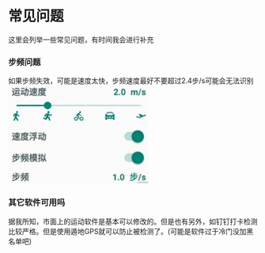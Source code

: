 # 常见问题

这里会列举一些常见问题，有时间我会进行补充

### 步频问题

如果步频失效，可能是速度太快，步频速度最好不要超过2.4步/s可能会无法识别
![pace](../img/pace.jpg)

### 其它软件可用吗

据我所知，市面上的运动软件是基本可以修改的。但是也有另外，如钉钉打卡检测比较严格。但是使用遁地GPS就可以防止被检测了。(可能是软件过于冷门没加黑名单吧)
